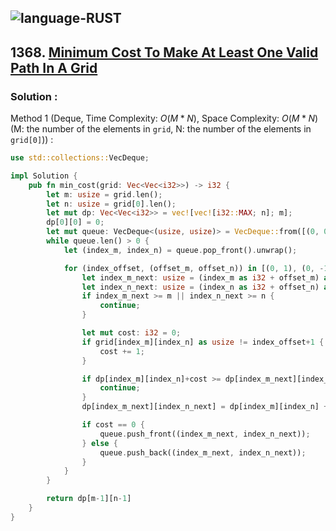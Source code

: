 ![language-RUST](https://img.shields.io/badge/RUST-8d4004?style=for-the-badge&logo=RUST)
---

## 1368. [Minimum Cost To Make At Least One Valid Path In A Grid](https://leetcode.com/problems/minimum-cost-to-make-at-least-one-valid-path-in-a-grid)

### Solution :

Method 1 (Deque, Time Complexity: $O(M*N)$, Space Complexity: $O(M*N)$ (M: the number of the elements in `grid`, N: the number of the elements in `grid[0]`)) :
```rust
use std::collections::VecDeque;

impl Solution {
    pub fn min_cost(grid: Vec<Vec<i32>>) -> i32 {
        let m: usize = grid.len();
        let n: usize = grid[0].len();
        let mut dp: Vec<Vec<i32>> = vec![vec![i32::MAX; n]; m];
        dp[0][0] = 0;
        let mut queue: VecDeque<(usize, usize)> = VecDeque::from([(0, 0)]);
        while queue.len() > 0 {
            let (index_m, index_n) = queue.pop_front().unwrap();

            for (index_offset, (offset_m, offset_n)) in [(0, 1), (0, -1), (1, 0), (-1, 0)].iter().enumerate() {
                let index_m_next: usize = (index_m as i32 + offset_m) as usize;
                let index_n_next: usize = (index_n as i32 + offset_n) as usize;
                if index_m_next >= m || index_n_next >= n {
                    continue;
                }

                let mut cost: i32 = 0;
                if grid[index_m][index_n] as usize != index_offset+1 {
                    cost += 1;
                }

                if dp[index_m][index_n]+cost >= dp[index_m_next][index_n_next] {
                    continue;
                }
                dp[index_m_next][index_n_next] = dp[index_m][index_n] + cost;

                if cost == 0 {
                    queue.push_front((index_m_next, index_n_next));
                } else {
                    queue.push_back((index_m_next, index_n_next));
                }
            }
        }

        return dp[m-1][n-1]
    }
}
```
